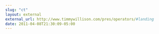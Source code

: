 ```yaml
---
slug: "ct"
layout: external
external_url: http://www.timmywillison.com/pres/operators/#landing
date: 2011-04-08T21:30:09-05:00
---
```


